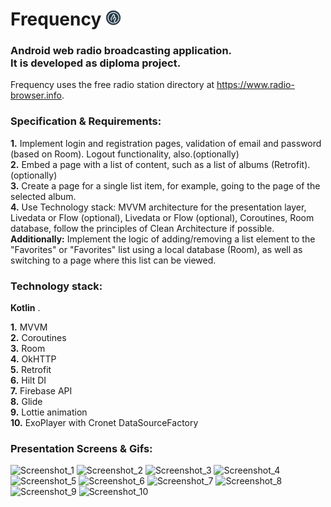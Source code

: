# Frequency <img src="app/src/main/res/mipmap-hdpi/ic_launcher_round.png" alt="drawing" width="25"/>
### Android web radio broadcasting application. <br/> It is developed as diploma project.

Frequency uses the free radio station directory at https://www.radio-browser.info.

### Specification & Requirements:

__1.__ Implement login and registration pages, validation of email and password (based on Room). Logout functionality, also.(optionally) <br/>
__2.__ Embed a page with a list of content, such as a list of albums (Retrofit). (optionally) <br/>
__3.__ Create a page for a single list item, for example, going to the page of the selected album. <br/>
__4.__ Use Technology stack: MVVM architecture for the presentation layer, Livedata or Flow (optional), Livedata or Flow (optional), Coroutines, Room database, follow the principles of Clean Architecture if possible. <br/>
__Additionally:__ Implement the logic of adding/removing a list element to the "Favorites" or "Favorites" list using a local database (Room), as well as switching to a page where this list can be viewed. <br/>

### Technology stack: 

__Kotlin__ . <br/>

__1.__ MVVM <br/>
__2.__ Coroutines <br/>
__3.__ Room <br/>
__4.__ OkHTTP <br/>
__5.__ Retrofit <br/>
__6.__ Hilt DI<br/>
__7.__ Firebase API <br/>
__8.__ Glide <br/>
__9.__ Lottie animation <br/>
__10.__ ExoPlayer with Cronet DataSourceFactory <br/>




### Presentation Screens & Gifs:

![Screenshot_1](https://user-images.githubusercontent.com/71845637/158758951-4360f3b2-1f5b-41b9-bb7e-4297de3bf2c5.jpg)
![Screenshot_2](https://user-images.githubusercontent.com/71845637/158758957-232573db-6363-487c-8cbd-937516129201.jpg)
![Screenshot_3](https://user-images.githubusercontent.com/71845637/158758958-3c9ee218-19e0-4c76-a29e-8ab1a5272725.jpg)
![Screenshot_4](https://user-images.githubusercontent.com/71845637/158758961-6172ed54-df09-4c2f-af8d-8c3538b0f9bd.jpg)
![Screenshot_5](https://user-images.githubusercontent.com/71845637/158758964-b241eda2-e3df-4f48-b482-001c04d432cf.jpg)
![Screenshot_6](https://user-images.githubusercontent.com/71845637/158758966-a19d6a54-b28a-4dea-92ad-83dc3fef08de.jpg)
![Screenshot_7](https://user-images.githubusercontent.com/71845637/158758968-8839b5ce-c117-4707-8f67-14990dbdbba6.jpg)
![Screenshot_8](https://user-images.githubusercontent.com/71845637/158758969-da9f8c63-6d39-4204-bf4f-382c696ad031.jpg)
![Screenshot_9](https://user-images.githubusercontent.com/71845637/158758973-d1c583b8-0ee4-4204-9ef4-ee8653c5f54d.jpg)
![Screenshot_10](https://user-images.githubusercontent.com/71845637/158758974-609ead3d-8f73-4ddd-811b-cbce9d4c1400.jpg)
